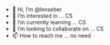 - 👋 Hi, I’m @leoseber
- 👀 I’m interested in ... CS
- 🌱 I’m currently learning ... CS
- 💞️ I’m looking to collaborate on ... CS
- 📫 How to reach me ... no need

<!----
@leoseber is a ✨ special ✨ repository because its `README.md` (this file) appears on your GitHub profile.
You can click the Preview link to take a look at your changes.
---->
